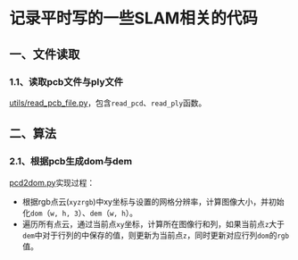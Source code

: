
# 记录平时写的一些SLAM相关的代码

## 一、文件读取

### 1.1、读取pcb文件与ply文件

[utils/read_pcb_file.py](./utils/read_pcb_file.py)，包含`read_pcd`、`read_ply`函数。

## 二、算法

### 2.1、根据pcb生成dom与dem

[pcd2dom.py](./pcd2dom.py)实现过程：

- 根据rgb点云(`xyzrgb`)中xy坐标与设置的网格分辨率，计算图像大小，并初始化`dom`（`w, h, 3`）、`dem`（`w, h`）。
- 遍历所有点云，通过当前点`xy`坐标，计算所在图像行和列，如果当前点`z`大于`dem`中对于行列的中保存的值，则更新为当前点`z`，同时更新对应行列`dom`的`rgb`值。
